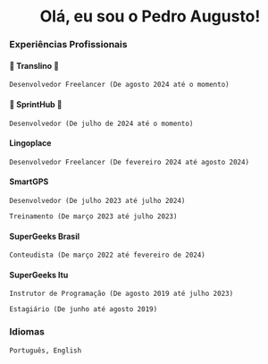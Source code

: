 <h1 align="center"> Olá, eu sou o Pedro Augusto! </h1>

### Experiências Profissionais

#### 🌳 Translino 🌳

`Desenvolvedor Freelancer (De agosto 2024 até o momento)`

#### 🐙 SprintHub 🐙

`Desenvolvedor (De julho de 2024 até o momento)`

#### Lingoplace

`Desenvolvedor Freelancer (De fevereiro 2024 até agosto 2024)`

#### SmartGPS

`Desenvolvedor (De julho 2023 até julho 2024)`

`Treinamento (De março 2023 até julho 2023)`

#### SuperGeeks Brasil

`Conteudista (De março 2022 até fevereiro de 2024)`

#### SuperGeeks Itu

`Instrutor de Programação (De agosto 2019 até julho 2023)`

`Estagiário (De junho até agosto 2019)`

### Idiomas 

`Português, English`
